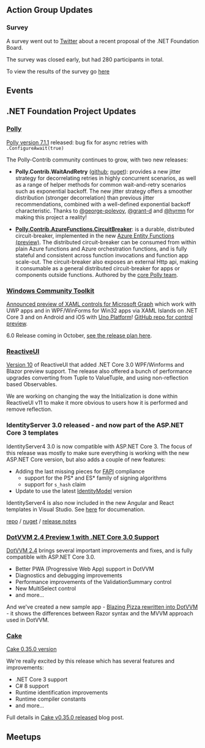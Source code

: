 ## Action Group Updates

### Survey

A survey went out to [Twitter](https://twitter.com/GlennCoder/status/1178140797255897089) about a recent proposal of the .NET Foundation Board.

The survey was closed early, but had 280 participants in total.

To view the results of the survey go [here](https://github.com/dotnet-foundation/project-maturity-model/issues/35)

## Events

## .NET Foundation Project Updates

### [Polly](https://github.com/App-vNext/Polly)

[Polly version 7.1.1](https://github.com/App-vNext/Polly/blob/master/CHANGELOG.md#711) released: bug fix for async retries with `.ConfigureAwait(true)`

The Polly-Contrib community continues to grow, with two new releases:

+ **Polly.Contrib.WaitAndRetry** ([github](https://github.com/Polly-Contrib/Polly.Contrib.WaitAndRetry); [nuget](https://www.nuget.org/packages/Polly.Contrib.WaitAndRetry)): provides a new jitter strategy for decorrelating retries in highly concurrent scenarios, as well as a range of helper methods for common wait-and-retry scenarios such as exponential backoff.  The new jitter strategy offers a smoother distribution (stronger decorrelation) than previous jitter recommendations, combined with a well-defined exponential backoff characteristic. Thanks to [@george-polevoy](https://github.com/george-polevoy), [@grant-d](https://github.com/grant-d) and [@hyrmn](https://github.com/hyrmn) for making this project a reality!

+ **[Polly.Contrib.AzureFunctions.CircuitBreaker](https://github.com/Polly-Contrib/Polly.Contrib.AzureFunctions.CircuitBreaker)**: is a durable, distributed circuit-breaker, implemented in the new [Azure Entity Functions (preview)](https://docs.microsoft.com/en-gb/azure/azure-functions/durable/durable-functions-entities).  The distributed circuit-breaker can be consumed from within plain Azure functions and Azure orchestration functions, and is fully stateful and consistent across function invocations and function app scale-out.  The circuit-breaker also exposes an external Http api, making it consumable as a general distributed circuit-breaker for apps or components outside functions. Authored by the [core Polly team](https://github.com/reisenberger).

### [Windows Community Toolkit](https://aka.ms/wct)

[Announced preview of XAML controls for Microsoft Graph](https://developer.microsoft.com/en-us/graph/blogs/announcing-xaml-controls-for-microsoft-graph-in-the-windows-community-toolkit/#.XYO6zQJlygk.twitter) which work with UWP apps and in WPF/WinForms for Win32 apps via XAML Islands on .NET Core 3 and on Android and iOS with [Uno Platform](https://platform.uno)! [GitHub repo for control preview](https://aka.ms/wgt).

6.0 Release coming in October, [see the release plan here](https://github.com/windows-toolkit/WindowsCommunityToolkit/issues/2989).

### [ReactiveUI](https://reactiveui.net)

[Version 10](https://github.com/reactiveui/ReactiveUI/releases/tag/10.0.1) of ReactiveUI that added .NET Core 3.0 WPF/Winforms and Blazor preview support. The release also offered a bunch of performance upgrades converting from Tuple to ValueTuple, and using non-reflection based Observables.

We are working on changing the way the Initialization is done within ReactiveUI v11 to make it more obvious to users how it is performed and remove reflection.

### IdentityServer 3.0 released - and now part of the ASP.NET Core 3 templates
IdentityServer4 3.0 is now compatible with ASP.NET Core 3. The focus of this release was mostly to make sure everything is working with the new ASP.NET Core version, but also adds a couple of new features:

* Adding the last missing pieces for [FAPI](https://openid.net/wg/fapi/) compliance
   * support for the PS* and ES* family of signing algorithms
   * support for `s_hash` claim
* Update to use the latest [IdentityModel](https://github.com/IdentityModel/IdentityModel) version

IdentityServer4 is also now included in the new Angular and React templates in Visual Studio. See [here](https://docs.microsoft.com/en-us/aspnet/core/security/authentication/identity-api-authorization) for documenation.

[repo](https://github.com/IdentityServer/IdentityServer4) / [nuget](https://www.nuget.org/packages/IdentityServer4/) / [release notes](https://github.com/IdentityServer/IdentityServer4/releases)

### [DotVVM 2.4 Preview 1 with .NET Core 3.0 Support](https://www.dotvvm.com/blog/63/DotVVM-2-4-0-preview01-with-support-for-NET-Core-3-0)

[DotVVM 2.4](https://www.dotvvm.com/blog/63/DotVVM-2-4-0-preview01-with-support-for-NET-Core-3-0) brings several important improvements and fixes, and is fully compatible with ASP.NET Core 3.0.

* Better PWA (Progressive Web App) support in DotVVM
* Diagnostics and debugging improvements
* Performance improvements of the ValidationSummary control
* New MultiSelect control
* and more...

And we've created a new sample app - [Blazing Pizza rewritten into DotVVM](https://github.com/riganti/dotvvm-samples-blazingpizza) - it shows the differences between Razor syntax and the MVVM approach used in DotVVM.

### [Cake](https://github.com/cake-build/cake)

[Cake 0.35.0 version](https://cakebuild.net/blog/2019/09/cake-v0.35.0-released)

We're really excited by this release which has several features and improvements:

* .NET Core 3 support
* C# 8 support
* Runtime identification improvements
* Runtime compiler constants
* and more...

Full details in [Cake v0.35.0 released](https://cakebuild.net/blog/2019/09/cake-v0.35.0-released) blog post.

## Meetups
